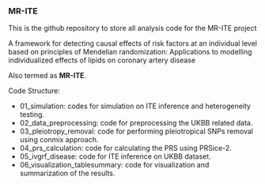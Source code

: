 ### MR-ITE

This is the github repository to store all analysis code for the MR-ITE project 

A framework for detecting causal effects of risk factors at an individual level based on principles of Mendelian randomization: Applications to modelling individualized effects of lipids on coronary artery disease

Also termed as **MR-ITE**.

Code Structure:

* 01_simulation: codes for simulation on ITE inference and heterogeneity testing.
* 02_data_preprocessing: code for preprocessing the UKBB related data.
* 03_pleiotropy_removal: code for performing pleiotropical SNPs removal using conmix approach.
* 04_prs_calculation: code for calculating the PRS using PRSice-2.
* 05_ivgrf_disease: code for ITE inference on UKBB dataset.
* 06_visualization_tablesummary: code for visualization and summarization of the results.

